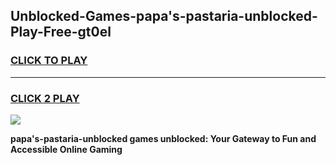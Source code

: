 
## Unblocked-Games-papa's-pastaria-unblocked-Play-Free-gt0el
<h3>
<a href="https://premium76.site?title=papa's-pastaria-unblocked&ref=18A1">CLICK TO PLAY</a></h3>
<hr>

<h3>
<a href="https://premium76.site?title=papa's-pastaria-unblocked&ref=18A1">CLICK 2 PLAY</a>
  
</h3>

<a href="https://premium76.site?title=papa's-pastaria-unblocked&ref=18A1"><img src="https://clearcache.store/games.png"></a>


**papa's-pastaria-unblocked games unblocked: Your Gateway to Fun and Accessible Online Gaming**
